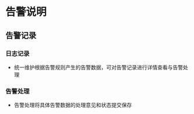 # 告警说明

## 告警记录

### 日志记录
- 统一维护根据告警规则产生的告警数据，可对告警记录进行详情查看与告警处理

### 告警处理
- 告警处理将具体告警数据的处理意见和状态提交保存
